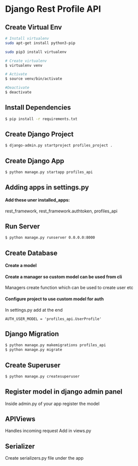 # Django Rest Profile API

## Create Virtual Env

```bash
# Install virtualenv
sudo apt-get install python3-pip

sudo pip3 install virtualenv

# Create virtualenv
$ virtualenv venv

# Activate
$ source venv/bin/activate

#Deactivate
$ deactivate
```

## Install Dependencies

```bash
$ pip install -r requirements.txt
```

## Create Django Project

```bash
$ django-admin.py startproject profiles_project .
```

## Create Django App

```bash
$ python manage.py startapp profiles_api
```

## Adding apps in settings.py

#### Add these uner installed_apps:

rest_framework,
rest_framework.authtoken,
profiles_api

## Run Server

```bash
$ python manage.py runserver 0.0.0.0:8000
```

## Create Database

#### Create a model

#### Create a manager so custom model can be used from cli

Managers create function which can be used to create user etc

#### Configure project to use custom model for auth

In settings.py add at the end

```
AUTH_USER_MODEL = 'profiles_api.UserProfile'
```

## Django Migration

```bash
$ python manage.py makemigrations profiles_api
$ python manage.py migrate
```

## Create Superuser

```bash
$ python manage.py createsuperuser
```

## Register model in django admin panel

Inside admin.py of your app register the model

## APIViews

Handles incoming request
Add in views.py

## Serializer

Create serializers.py file under the app

